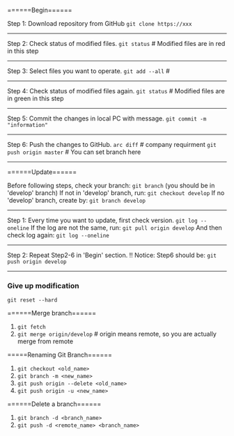 ======Begin======

Step 1: Download repository from GitHub
`git clone https://xxx`

---------------------------------------------------

Step 2: Check status of modified files.
`git status` # Modified files are in red in this step

---------------------------------------------------

Step 3: Select files you want to operate.
`git add --all` #

---------------------------------------------------

Step 4: Check status of modified files again.
`git status` # Modified files are in green in this step

---------------------------------------------------

Step 5: Commit the changes in local PC with message.
`git commit -m "information"`

---------------------------------------------------

Step 6: Push the changes to GitHub.
`arc diff` # company requirment
`git push origin master` # You can set branch here

---------------------------------------------------

======Update======

Before following steps, check your branch:
`git branch` (you should be in 'develop' branch)
If not in 'develop' branch, run:
`git checkout develop`
If no 'develop' branch, create by:
`git branch develop`

--------------------------------------------------

Step 1: Every time you want to update, first check version.
`git log --oneline`
If the log are not the same, run:
`git pull origin develop`
And then check log again:
`git log --oneline`

--------------------------------------------------

Step 2: Repeat Step2-6 in 'Begin' section.
!! Notice: Step6 should be:
`git push origin develop`

---------------------------------------------------

### Give up modification
`git reset --hard`

======Merge branch======
1. `git fetch`
3. `git merge origin/develop` # origin means remote, so you are actually merge from remote

=====Renaming Git Branch======
1. `git checkout <old_name>`
2. `git branch -m <new_name>`
3. `git push origin --delete <old_name>`
4. `git push origin -u <new_name>`

======Delete a branch======
1. `git branch -d <branch_name>`
2. `git push -d <remote_name> <branch_name>`
